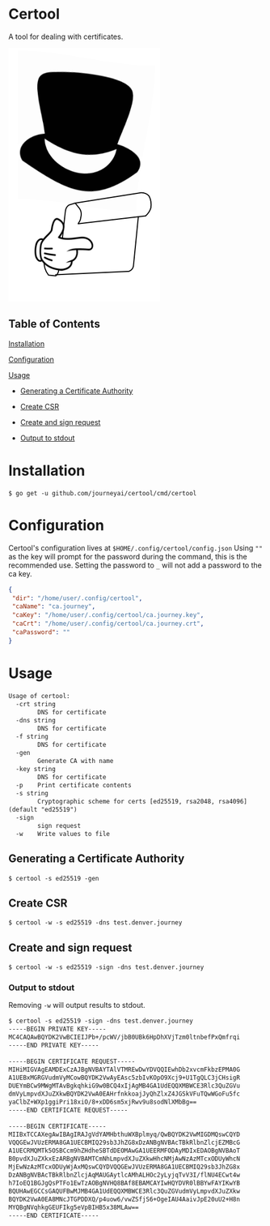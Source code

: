 # Certool

A tool for dealing with certificates.

![certool](certool.png)

## Table of Contents

[Installation](#installation) 

[Configuration](#configuration) 

[Usage](#usage) 

  * [Generating a Certificate Authority](#generating-a-certificate-authority)
  
  * [Create CSR](#create-csr)
  
  * [Create and sign request](#create-and-sign-request)
  
  * [Output to stdout](#output-to-stdout)

# Installation

```
$ go get -u github.com/journeyai/certool/cmd/certool
```

# Configuration

Certool's configuration lives at `$HOME/.config/certool/config.json`
Using `""` as the key will prompt for the password during the command, this is the recommended use.  Setting the password to `_` will not add a password to the ca key. 

```json
{
 "dir": "/home/user/.config/certool",
 "caName": "ca.journey",
 "caKey": "/home/user/.config/certool/ca.journey.key",
 "caCrt": "/home/user/.config/certool/ca.journey.crt",
 "caPassword": ""
}
```

# Usage

```
Usage of certool:
  -crt string
        DNS for certificate
  -dns string
        DNS for certificate
  -f string
        DNS for certificate
  -gen
        Generate CA with name
  -key string
        DNS for certificate
  -p    Print certificate contents
  -s string
        Cryptographic scheme for certs [ed25519, rsa2048, rsa4096] (default "ed25519")
  -sign
        sign request
  -w    Write values to file
```

## Generating a Certificate Authority

```
$ certool -s ed25519 -gen
```

## Create CSR

```
$ certool -w -s ed25519 -dns test.denver.journey
```

## Create and sign request

```
$ certool -w -s ed25519 -sign -dns test.denver.journey
```

### Output to stdout

Removing `-w` will output results to stdout.

```
$ certool -s ed25519 -sign -dns test.denver.journey
-----BEGIN PRIVATE KEY-----
MC4CAQAwBQYDK2VwBCIEIJPb+/pcWV/jbB0UBk6HpDhXVjTzm0ltnbefPxQmfrqi
-----END PRIVATE KEY-----

-----BEGIN CERTIFICATE REQUEST-----
MIHiMIGVAgEAMDExCzAJBgNVBAYTAlVTMREwDwYDVQQIEwhDb2xvcmFkbzEPMA0G
A1UEBxMGRGVudmVyMCowBQYDK2VwAyEAsc5zbIvKOpO9Xcj9+U1TgQLC3jCHsigR
DUEYmBCw9MWgMTAvBgkqhkiG9w0BCQ4xIjAgMB4GA1UdEQQXMBWCE3Rlc3QuZGVu
dmVyLmpvdXJuZXkwBQYDK2VwA0EAHrfnkkoajJyQhZlxZ4JGSkVFuTQwWGoFu5fc
yaClbZ+WXp1ggiPri18xiO/8+xDD6sm5xjRwv9u8sodNlXMbBg==
-----END CERTIFICATE REQUEST-----

-----BEGIN CERTIFICATE-----
MIIBxTCCAXegAwIBAgIRAJgVdYAMHbthuWXBplmyq/QwBQYDK2VwMIGDMQswCQYD
VQQGEwJVUzERMA8GA1UECBMIQ29sb3JhZG8xDzANBgNVBAcTBkRlbnZlcjEZMBcG
A1UECRMQMTk5OSBCcm9hZHdheSBTdDEOMAwGA1UEERMFODAyMDIxEDAOBgNVBAoT
B0pvdXJuZXkxEzARBgNVBAMTCmNhLmpvdXJuZXkwHhcNMjAwNzAzMTcxODUyWhcN
MjEwNzAzMTcxODUyWjAxMQswCQYDVQQGEwJVUzERMA8GA1UECBMIQ29sb3JhZG8x
DzANBgNVBAcTBkRlbnZlcjAqMAUGAytlcAMhALHOc2yLyjqTvV3I/flNU4ECwt4w
h7IoEQ1BGJgQsPTFo1EwTzAOBgNVHQ8BAf8EBAMCAYIwHQYDVR0lBBYwFAYIKwYB
BQUHAwEGCCsGAQUFBwMJMB4GA1UdEQQXMBWCE3Rlc3QuZGVudmVyLmpvdXJuZXkw
BQYDK2VwA0EA8MNcJTGPDDXQ/p4uow6/vwZSfjS6+OgeIAU4AaivJpE20uU2+H8n
MYQBgNVqhkgGEUFIkg5eVpBIHB5x38MLAw==
-----END CERTIFICATE-----

```
